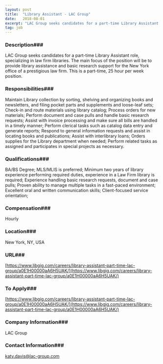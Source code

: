```yaml
---
layout: post
title:  "Library Assistant - LAC Group"
date:   2018-08-01
excerpt: "LAC Group seeks candidates for a part-time Library Assistant role, specializing in law firm libraries. The main focus of the position will be to provide library assistance and basic research support for the New York office of a prestigious law firm. This is a part-time, 25 hour per week position...."
tag: job
---
```


### Description###

LAC Group seeks candidates for a part-time Library Assistant role, specializing in law firm libraries. The main focus of the position will be to provide library assistance and basic research support for the New York office of a prestigious law firm. This is a part-time, 25 hour per week position.   



### Responsibilities###

Maintain Library collection by sorting, shelving and organizing books and newsletters, and filing pocket parts and supplements and loose-leaf sets;
Check-in and route materials using library catalog;
Process orders for new materials;
Perform document and case pulls and handle basic research requests;
Assist with invoice processing and make sure all bills are handled in a timely manner;
Perform clerical tasks such as catalog data entry and generate reports;
Respond to general information requests and assist in locating books and publications;
Assist with interlibrary loans;
Orders supplies for the Library department when needed;
Perform related tasks as assigned and participates in special projects as necessary. 


### Qualifications###

BA/BS Degree; MLS/MLIS is preferred;
Minimum two years of library experience performing required duties, experience in a Law Firm library is required;
Experience handling basic research requests, document and case pulls;
Proven ability to manage multiple tasks in a fast-paced environment;
Excellent oral and written communication skills;
Client-focused service orientation;


### Compensation###

Hourly


### Location###

New York, NY, USA


### URL###

[https://www.libgig.com/careers/library-assistant-part-time-lac-group/a0E1H00000aA6H5UAK/](https://www.libgig.com/careers/library-assistant-part-time-lac-group/a0E1H00000aA6H5UAK/)

### To Apply###

[https://www.libgig.com/careers/library-assistant-part-time-lac-group/a0E1H00000aA6H5UAK/](https://www.libgig.com/careers/library-assistant-part-time-lac-group/a0E1H00000aA6H5UAK/)


### Company Information###

LAC Group


### Contact Information###

katy.davis@lac-group.com


